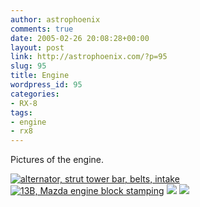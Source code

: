 ```yaml
---
author: astrophoenix
comments: true
date: 2005-02-26 20:08:28+00:00
layout: post
link: http://astrophoenix.com/?p=95
slug: 95
title: Engine
wordpress_id: 95
categories:
- RX-8
tags:
- engine
- rx8
---
```


Pictures of the engine.

[![alternator, strut tower bar, belts, intake](/wp-uploads/astrophoenix/2010/12/IMG_2823_compressed-300x225.jpg)](/wp-uploads/astrophoenix/2010/12/IMG_2823_compressed.jpg)
[![13B, Mazda engine block stamping](/wp-uploads/astrophoenix/2010/12/IMG_2827_compressed-300x225.jpg)](/wp-uploads/astrophoenix/2010/12/IMG_2827_compressed.jpg)
[![](/wp-uploads/astrophoenix/2010/12/IMG_2828_compressed-300x225.jpg)](/wp-uploads/astrophoenix/2010/12/IMG_2828_compressed.jpg)
[![](/wp-uploads/astrophoenix/2010/12/IMG_2829_compressed-300x225.jpg)](/wp-uploads/astrophoenix/2010/12/IMG_2829_compressed.jpg)
